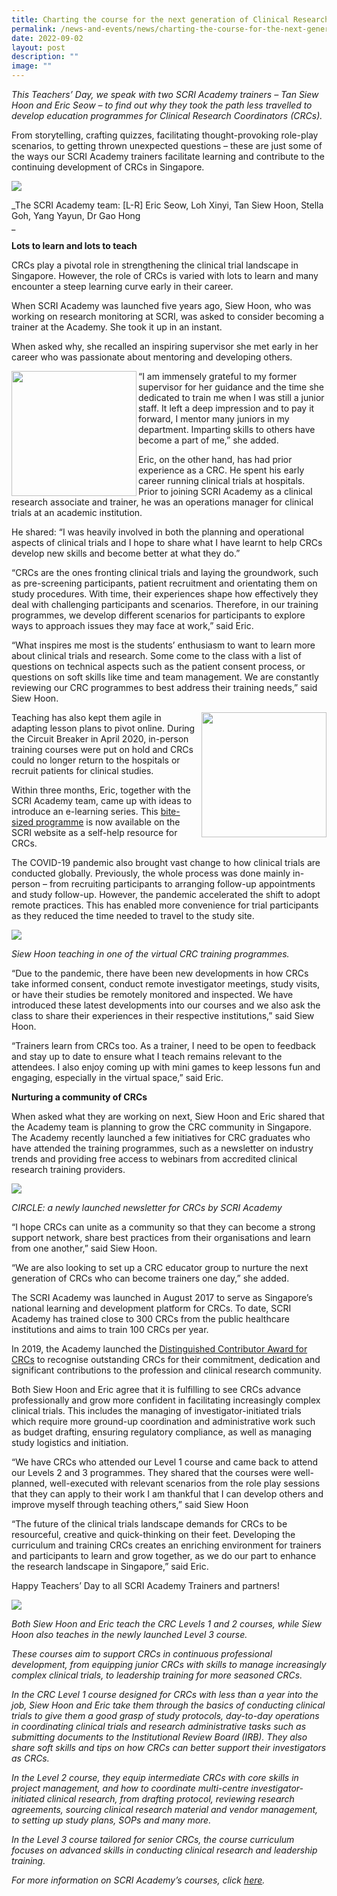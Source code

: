 ```yaml
---
title: Charting the course for the next generation of Clinical Research Coordinators
permalink: /news-and-events/news/charting-the-course-for-the-next-generation-of-clinical-research-coordinators/
date: 2022-09-02
layout: post
description: ""
image: ""
---
```

_This Teachers’ Day, we speak with two SCRI Academy trainers – Tan Siew Hoon and Eric Seow – to find out why they took the path less travelled to develop education programmes for Clinical Research Coordinators (CRCs)._

From storytelling, crafting quizzes, facilitating thought-provoking role-play scenarios, to getting thrown unexpected questions&nbsp;_–_&nbsp;these are just some of the ways our SCRI Academy trainers facilitate learning and contribute to the continuing development of CRCs in Singapore.

![](/images/Resources/News/2022/dsf1032-1024x657.jpg)

_The SCRI Academy team: \[L-R\] Eric Seow, Loh Xinyi, Tan Siew Hoon, Stella Goh, Yang Yayun, Dr Gao Hong  
_

**Lots to learn and lots to teach**

CRCs play a pivotal role in strengthening the clinical trial landscape in Singapore. However, the role of CRCs is varied with lots to learn and many encounter a steep learning curve early in their career.

When SCRI Academy was launched five years ago, Siew Hoon, who was working on research monitoring at SCRI, was asked to consider becoming a trainer at the Academy. She took it up in an instant.

When asked why, she recalled an inspiring supervisor she met early in her career who was passionate about mentoring and developing others.&nbsp;

<img src="/images/Resources/News/2022/dsf1047-807x1024.jpg" align="left" style="width:200px">

“I am immensely grateful to my former supervisor for her guidance and the time she dedicated to train me when I was still a junior staff. It left a deep impression and to pay it forward, I mentor many juniors in my department. Imparting skills to others have become a part of me,” she added.

Eric, on the other hand, has had prior experience as a CRC. He spent his early career running clinical trials at hospitals. Prior to joining SCRI Academy as a clinical research associate and trainer, he was an operations manager for clinical trials at an academic institution.

He shared: “I was heavily involved in both the planning and operational aspects of clinical trials and I hope to share what I have learnt to help CRCs develop new skills and become better at what they do.”

“CRCs are the ones fronting clinical trials and laying the groundwork, such as pre-screening participants, patient recruitment and orientating them on study procedures. With time, their experiences shape how effectively they deal with challenging participants and scenarios. Therefore, in our training programmes, we develop different scenarios for participants to explore ways to approach issues they may face at work,” said Eric.

“What inspires me most is the students’ enthusiasm to want to learn more about clinical trials and research. Some come to the class with a list of questions on technical aspects such as the patient consent process, or questions on soft skills like time and team management. We are constantly reviewing our CRC programmes to best address their training needs,” said Siew Hoon.

<img src="/images/Resources/News/2022/dsf1056-966x1024.jpg" align="right" style="width:200px">

Teaching has also kept them agile in adapting lesson plans to pivot online. During the Circuit Breaker in April 2020, in-person training courses were put on hold and CRCs could no longer return to the hospitals or recruit patients for clinical studies.

Within three months, Eric, together with the SCRI Academy team, came up with ideas to introduce an e-learning series. This&nbsp;[bite-sized programme](https://for.sg/crc-beginners)&nbsp;is now available on the SCRI website as a self-help resource for CRCs.

The COVID-19 pandemic also brought vast change to how clinical trials are conducted globally. Previously, the whole process was done mainly in-person – from recruiting participants to arranging follow-up appointments and study follow-up. However, the pandemic accelerated the shift to adopt remote practices. This has enabled more convenience for trial participants as they reduced the time needed to travel to the study site.

![](/images/Resources/News/2022/1-1024x662.png)

_Siew Hoon teaching in one of the virtual CRC training programmes._

“Due to the pandemic, there have been new developments in how CRCs take informed consent, conduct remote investigator meetings, study visits, or have their studies be remotely monitored and inspected. We have introduced these latest developments into our courses and we also ask the class to share their experiences in their respective institutions,” said Siew Hoon.

“Trainers learn from CRCs too. As a trainer, I need to be open to feedback and stay up to date to ensure what I teach remains relevant to the attendees. I also enjoy coming up with mini games to keep lessons fun and engaging, especially in the virtual space,” said Eric.

**Nurturing a community of CRCs**

When asked what they are working on next, Siew Hoon and Eric shared that the Academy team is planning to grow the CRC community in Singapore. The Academy recently launched a few initiatives for CRC graduates who have attended the training programmes, such as a newsletter on industry trends and providing free access to webinars from accredited clinical research training providers.

![](/images/Resources/News/2022/circle-poster.png)

_CIRCLE: a newly launched newsletter for CRCs by SCRI Academy_

“I hope CRCs can unite as a community so that they can become a strong support network, share best practices from their organisations and learn from one another,” said Siew Hoon.

“We are also looking to set up a CRC educator group to nurture the next generation of CRCs who can become trainers one day,” she added.

The SCRI Academy was launched in August 2017 to serve as Singapore’s national learning and development platform for CRCs. To date, SCRI Academy has trained close to 300 CRCs from the public healthcare institutions and aims to train 100 CRCs per year.

In 2019, the Academy launched the&nbsp;[Distinguished Contributor Award for CRCs](https://for.sg/awardcrc)&nbsp;to recognise outstanding CRCs for their commitment, dedication and significant contributions to the profession and clinical research community.

Both Siew Hoon and Eric agree that it is fulfilling to see CRCs advance professionally and grow more confident in facilitating increasingly complex clinical trials. This includes the managing of investigator-initiated trials which require more ground-up coordination and administrative work such as budget drafting, ensuring regulatory compliance, as well as managing study logistics and initiation.

“We have CRCs who attended our Level 1 course and came back to attend our Levels 2 and 3 programmes. They shared that the courses were well-planned, well-executed with relevant scenarios from the role play sessions that they can apply to their work I am thankful that I can develop others and improve myself through teaching others,” said Siew Hoon

“The future of the clinical trials landscape demands for CRCs to be resourceful, creative and quick-thinking on their feet. Developing the curriculum and training CRCs creates an enriching environment for trainers and participants to learn and grow together, as we do our part to enhance the research landscape in Singapore,” said Eric.

Happy Teachers’ Day to all SCRI Academy Trainers and partners!

![](/images/Resources/News/2022/dsf1046-1024x738.jpg)

_Both Siew Hoon and Eric teach the CRC Levels 1 and 2 courses, while Siew Hoon also teaches in the newly launched Level 3 course._

_These courses aim to support CRCs in continuous professional development, from equipping junior CRCs with_&nbsp;_skills to manage increasingly complex clinical trials, to leadership training for more seasoned CRCs._

_In the CRC Level 1 course designed for CRCs with less than a year into the job, Siew Hoon and Eric take them through the basics of conducting clinical trials to give them a good grasp of study protocols, day-to-day operations in coordinating clinical trials and research administrative tasks such as submitting documents to the Institutional Review Board (IRB). They also share soft skills and tips on how CRCs can better support their investigators as CRCs._

_In the Level 2 course, they equip intermediate CRCs with core skills in project management, and how to coordinate multi-centre investigator-initiated clinical research, from drafting protocol, reviewing research agreements, sourcing clinical research material and vendor management, to setting up study plans, SOPs and many more._

_In the Level 3 course tailored for senior CRCs, the course curriculum focuses on advanced skills in conducting clinical research and leadership training._

_For more information on SCRI Academy’s courses, click_&nbsp;[_here_](https://for.sg/training)_._